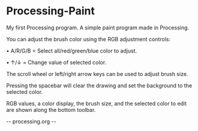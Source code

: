 # Processing-Paint

My first Processing program.
A simple paint program made in Processing.

You can adjust the brush color using the RGB adjustment controls:
  
  • A/R/G/B  =  Select all/red/green/blue color to adjust.
  
  • ↑/↓  =  Change value of selected color.

The scroll wheel or left/right arrow keys can be used to adjust brush size.

Pressing the spacebar will clear the drawing and set the background to the selected color.

RGB values, a color display, the brush size, and the selected color to edit are shown along the bottom toolbar.

-- processing.org --
